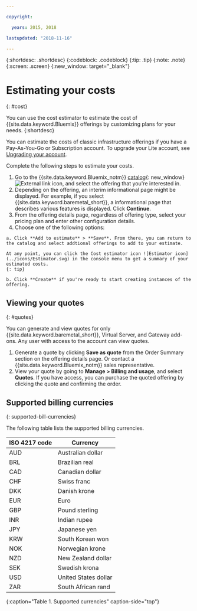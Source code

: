 ```yaml
---

copyright:

  years: 2015, 2018

lastupdated: "2018-11-16"

---
```


{:shortdesc: .shortdesc}
{:codeblock: .codeblock}
{:tip: .tip}
{:note: .note}
{:screen: .screen}
{:new_window: target="_blank"}

# Estimating your costs
{: #cost}

You can use the cost estimator to estimate the cost of {{site.data.keyword.Bluemix}} offerings by customizing plans for your needs.
{:shortdesc}

You can estimate the costs of classic infrastructure offerings if you have a Pay-As-You-Go or Subscription account. To upgrade your Lite account, see [Upgrading your account](/docs/account/account_settings.html#upgrading-account).

Complete the following steps to estimate your costs. 

  1. Go to the {{site.data.keyword.Bluemix_notm}} [catalog](https://cloud.ibm.com/catalog){: new_window} ![External link icon](../icons/launch-glyph.svg "External link icon"), and select the offering that you're interested in.
  2. Depending on the offering, an interim informational page might be displayed. For example, if you select {{site.data.keyword.baremetal_short}}, a informational page that describes various features is displayed. Click **Continue**.
  3. From the offering details page, regardless of offering type, select your pricing plan and enter other configuration details.
  4. Choose one of the following options:

    a. Click **Add to estimate** > **Save**. From there, you can return to the catalog and select addtional offerings to add to your estimate. 
    
    At any point, you can click the Cost estimator icon ![Estimator icon](../icons/Estimator.svg) in the console menu to get a summary of your estimated costs. 
    {: tip}
    
    b. Click **Create** if you're ready to start creating instances of the offering. 

## Viewing your quotes
{: #quotes}

You can generate and view quotes for only {{site.data.keyword.baremetal_short}}, Virtual Server, and Gateway add-ons. Any user with access to the account can view quotes.

  1. Generate a quote by clicking **Save as quote** from the Order Summary section on the offering details page. Or contact a {{site.data.keyword.Bluemix_notm}} sales representative.
  2. View your quote by going to **Manage > Billing and usage**, and select **Quotes**. If you have access, you can purchase the quoted offering by clicking the quote and confirming the order.

## Supported billing currencies
{: supported-bill-currencies}

The following table lists the supported billing currencies.

|ISO 4217 code| Currency|
|-------------|---------|
|AUD |	  Australian dollar|
|BRL |	  Brazilian real|
|CAD |	  Canadian dollar|
|CHF |	  Swiss franc|
|DKK |	  Danish krone|
|EUR |	  Euro|
|GBP |	  Pound sterling|
|INR |	  Indian rupee|
|JPY |	  Japanese yen|
|KRW |	  South Korean won|
|NOK |	  Norwegian krone|
|NZD |	  New Zealand dollar|
|SEK |	  Swedish krona|
|USD |    United States dollar|
|ZAR |	  South African rand|
{:caption="Table 1. Supported currencies" caption-side="top"}


